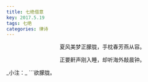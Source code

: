```yaml
---
title: 七绝借意
key: 2017.5.19
tags: 七绝
categories: 律诗
---
```


<p align="center">夏风美梦正朦胧，手枕春芳燕从容。
</p>
<p align="center">正要鼾声刚入睡，却听海外敲晨钟。
</p>
_小注：_
```欲朦胧。

```